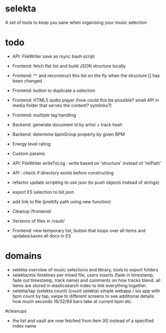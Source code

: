 # selekta
A set of tools to keep you sane when organising your music selection

# todo
- API: FileWriter save as rsync bash script
- Frontend: fetch flat list and build JSON structure locally
- Frontend: ^^ and reconstruct this list on the fly when the structure [] has been changed
- Frontend: button to duplicate a selection
- Frontend: HTML5 audio player (how could this be possible? small API in media folder that serves the content? symlinks?)
- Frontend: multiple tag handling
- Backend: generate document id by artist + track hash
- Backend: determine bpmGroup property by given BPM
- Energy level rating
- Custom params

- API: FileWriter writeToLog : write based on 'structure' instead of 'relPath'
- API : check if directory exists before constructing
- refactor update scripting to use json (to push objects instead of strings)
- export ES selection to list.json
- add link to file (prettify path using new function)
- Cleanup /frontend/
- Versions of files in /vault/
- Frontend: new temporary list, button that loops over all items and updates/saves all docs in ES

# domains
- selekta
overview of music selections and library, tools to export folders
- selekta/mix
timelines per mixed file, users inserts (fade in timestamp, fade out timestamp, track name) and comments on how tracks blend.
all items are stored in elasticsearch index to link everything together.
- selekta/tap (selekta count) (count selekta)
simple webapp / ios app with bpm count by tap, swipe to different screens to see additional details: how much seconds 16/32/64 bars take at current bpm etc.


#cleanups
- the list and vault are now fetched from item [6] instead of a specified index name
